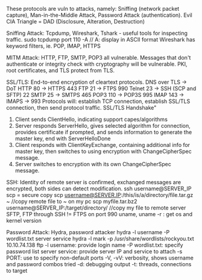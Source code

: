 These protocols are vuln to attacks, namely: Sniffing (network packet capture), Man-in-the-Middle Attack, Password Attack (authentication).
Evil CIA Triangle = DAD (Disclosure, Alteration, Destruction)

Sniffing Attack:
Tcpdump, Wireshark, Tshark - useful tools for inspecting traffic.
sudo tcpdump port 110 -A  // A: display in ASCII format
Wireshark has keyword filters, ie. POP, IMAP, HTTPS

MITM Attack:
HTTP, FTP, SMTP, POP3 all vulnerable. Messages that don't authenticate or integrity check with cryptography will be vulnerable. PKI, root certificates, and TLS protect from TLS.

SSL/TLS:
End-to-end encryption of cleartext protocols.
DNS over TLS -> DoT
HTTP 80 -> HTTPS 443
FTP 21 -> FTPS 990
Telnet 23 -> SSH (SCP and SFTP) 22
SMTP 25 -> SMTPS 465
POP3 110 -> POP3S 995
IMAP 143 -> IMAPS -> 993
Protocols will: establish TCP connection, establish SSL/TLS connection, then send protocol traffic.
SSL/TLS Handshake"
1) Client sends ClientHello, indicating support capes/algorithms
2) Server responds ServerHello, gives selected algorithm for connection, provides certificate if prompted, and sends information to generate the master key, end with ServerHelloDone
3) Client responds with ClientKeyExchange, containing additional info for master key, then switches to using encryption with ChangeCipherSpec message.
4) Server switches to encryption with its own ChangeCipherSpec message.

SSH:
Identity of remote server is confirmed, exchanged messages are encrypted, both sides can detect modification.
ssh username@SERVER_IP
scp = secure copy
scp username@SERVER.IP:/this/is/a/directory/file.tar.gz ~ //copy remote file to ~ on my pc
scp myfile.tar.bz2 username@SERVER_IP:/target/directory/  //copy my file to remote server
SFTP, FTP through SSH != FTPS on port 990
uname, uname -r : get os and kernel version

Password Attack:
Hydra, password attacker
hydra -l username -P wordlist.txt server service 
hydra -l mark -p /usr/share/wordlists/rockyou.txt 10.10.74.138 ftp
-l username: provide login name
-P wordlist.txt: specify password list
server service: provide server IP and service to attach
-s PORT: use to specify non-default ports
-V, -vV: verbosity, shows username and password combos tried
-d: debugging output
-t: threads, connections to target
